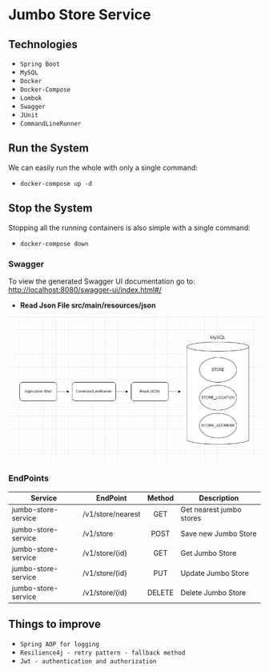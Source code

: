 # Jumbo Store Service

Technologies
------------
- `Spring Boot`
- `MySQL` 
- `Docker`
- `Docker-Compose`
- `Lombok`
- `Swagger`
- `JUnit`
- `CommandLineRunner`

## Run the System
We can easily run the whole with only a single command:

* `docker-compose up -d`

## Stop the System
Stopping all the running containers is also simple with a single command:

* `docker-compose down`

### Swagger

To view the generated Swagger UI documentation go to: [http://localhost:8080/swagger-ui/index.html#/](http://localhost:8080/swagger-ui/index.html#/)

- **Read Json File src/main/resources/json**

![Json Read](https://github.com/tugayesilyurt/jumbo-store-service/blob/master/assets/ReadJson.PNG)


### EndPoints ###

| Service      			| EndPoint                      | Method | Description                                      |
| --------------------- | ----------------------------- | :-----:| ------------------------------------------------ |
| jumbo-store-service   | /v1/store/nearest  			| GET    | Get nearest jumbo stores             	        |
| jumbo-store-service   | /v1/store    					| POST   | Save new Jumbo Store             	            |
| jumbo-store-service   | /v1/store/{id}   				| GET    | Get Jumbo Store             	                    |
| jumbo-store-service   | /v1/store/{id}   				| PUT    | Update Jumbo Store             	                |
| jumbo-store-service   | /v1/store/{id}      		    | DELETE | Delete Jumbo Store 	           	                |



Things to improve
------------
- `Spring AOP for logging`
- `Resilience4j - retry pattern - fallback method`
- `Jwt - authentication and authorization`
